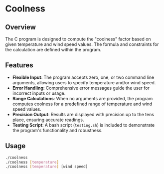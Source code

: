 # Coolness

## Overview

The C program is designed to compute the "coolness" factor based on given temperature and wind speed values. The formula and constraints for the calculation are defined within the program.

## Features

- **Flexible Input**: The program accepts zero, one, or two command line arguments, allowing users to specify temperature and/or wind speed.
- **Error Handling**: Comprehensive error messages guide the user for incorrect inputs or usage.
- **Range Calculations**: When no arguments are provided, the program computes coolness for a predefined range of temperature and wind speed values.
- **Precision Output**: Results are displayed with precision up to the tens place, ensuring accurate readings.
- **Testing Script**: A bash script (`testing.sh`) is included to demonstrate the program's functionality and robustness.

## Usage

```bash
./coolness               
./coolness [temperature] 
./coolness [temperature] [wind speed]
